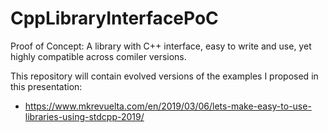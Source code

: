 # CppLibraryInterfacePoC
Proof of Concept: A library with C++ interface, easy to write and use, yet highly compatible across comiler versions.

This repository will contain evolved versions of the examples I proposed in this presentation:

+ https://www.mkrevuelta.com/en/2019/03/06/lets-make-easy-to-use-libraries-using-stdcpp-2019/
